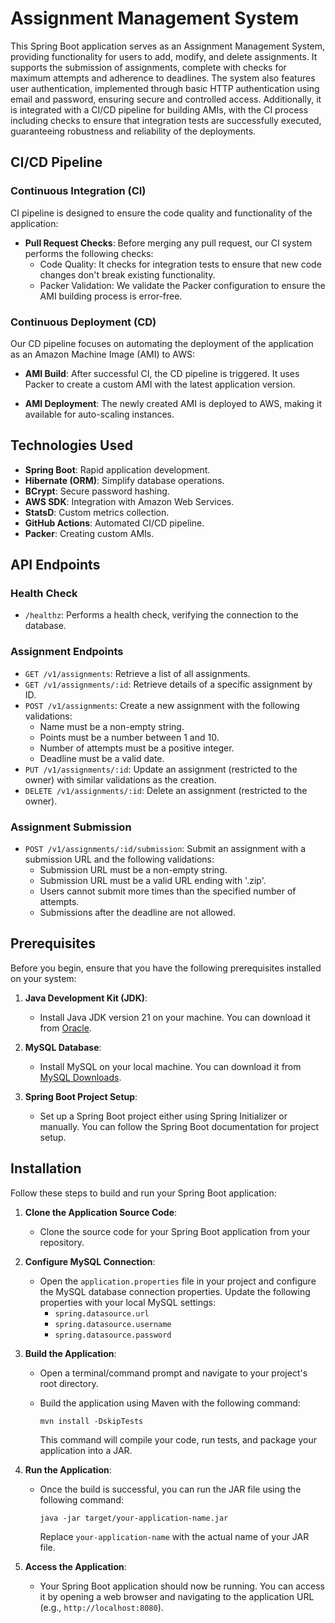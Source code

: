 # Assignment Management System


This Spring Boot application serves as an Assignment Management System, providing functionality for users to add, modify, and delete assignments. It supports the submission of assignments, complete with checks for maximum attempts and adherence to deadlines. The system also features user authentication, implemented through basic HTTP authentication using email and password, ensuring secure and controlled access. Additionally, it is integrated with a CI/CD pipeline for building AMIs, with the CI process including checks to ensure that integration tests are successfully executed, guaranteeing robustness and reliability of the deployments. 


## CI/CD Pipeline

### Continuous Integration (CI)

 CI pipeline is designed to ensure the code quality and functionality of the application:

- **Pull Request Checks**: Before merging any pull request, our CI system performs the following checks:
  - Code Quality: It checks for integration tests to ensure that new code changes don't break existing functionality.
  - Packer Validation: We validate the Packer configuration to ensure the AMI building process is error-free.
  
### Continuous Deployment (CD)

Our CD pipeline focuses on automating the deployment of the application as an Amazon Machine Image (AMI) to AWS:

- **AMI Build**: After successful CI, the CD pipeline is triggered. It uses Packer to create a custom AMI with the latest application version.

- **AMI Deployment**: The newly created AMI is deployed to AWS, making it available for auto-scaling instances.


## Technologies Used

- **Spring Boot**: Rapid application development.
- **Hibernate (ORM)**: Simplify database operations.
- **BCrypt**: Secure password hashing.
- **AWS SDK**: Integration with Amazon Web Services.
- **StatsD**: Custom metrics collection.
- **GitHub Actions**: Automated CI/CD pipeline.
- **Packer**: Creating custom AMIs.

## API Endpoints

### Health Check

- `/healthz`: Performs a health check, verifying the connection to the database.

### Assignment Endpoints

- `GET /v1/assignments`: Retrieve a list of all assignments.
- `GET /v1/assignments/:id`: Retrieve details of a specific assignment by ID.
- `POST /v1/assignments`: Create a new assignment with the following validations:
  - Name must be a non-empty string.
  - Points must be a number between 1 and 10.
  - Number of attempts must be a positive integer.
  - Deadline must be a valid date.
- `PUT /v1/assignments/:id`: Update an assignment (restricted to the owner) with similar validations as the creation.
- `DELETE /v1/assignments/:id`: Delete an assignment (restricted to the owner).

### Assignment Submission

- `POST /v1/assignments/:id/submission`: Submit an assignment with a submission URL and the following validations:
  - Submission URL must be a non-empty string.
  - Submission URL must be a valid URL ending with '.zip'.
  - Users cannot submit more times than the specified number of attempts.
  - Submissions after the deadline are not allowed.


## Prerequisites

Before you begin, ensure that you have the following prerequisites installed on your system:

1. **Java Development Kit (JDK)**:
   - Install Java JDK version 21 on your machine. You can download it from [Oracle](https://www.oracle.com/java/technologies/javase-jdk21-downloads.html).

2. **MySQL Database**:
   - Install MySQL on your local machine. You can download it from [MySQL Downloads](https://dev.mysql.com/downloads/installer/).

3. **Spring Boot Project Setup**:
   - Set up a Spring Boot project either using Spring Initializer or manually. You can follow the Spring Boot documentation for project setup.

## Installation

Follow these steps to build and run your Spring Boot application:

1. **Clone the Application Source Code**:
   - Clone the source code for your Spring Boot application from your repository.

2. **Configure MySQL Connection**:
   - Open the `application.properties` file in your project and configure the MySQL database connection properties. Update the following properties with your local MySQL settings:
     - `spring.datasource.url`
     - `spring.datasource.username`
     - `spring.datasource.password`

3. **Build the Application**:
   - Open a terminal/command prompt and navigate to your project's root directory.

   - Build the application using Maven with the following command:
     ```shell
     mvn install -DskipTests
     ```
     This command will compile your code, run tests, and package your application into a JAR.

4. **Run the Application**:
   - Once the build is successful, you can run the JAR file using the following command:
     ```shell
     java -jar target/your-application-name.jar
     ```
     Replace `your-application-name` with the actual name of your JAR file.

5. **Access the Application**:
   - Your Spring Boot application should now be running. You can access it by opening a web browser and navigating to the application URL (e.g., `http://localhost:8080`).
